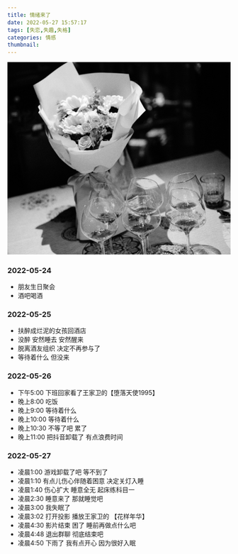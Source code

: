```yaml
---
title: 情绪来了
date: 2022-05-27 15:57:17
tags: [失恋,失趣,失格]
categories: 情感
thumbnail:
---
```

![](情绪来了/DSCF0417.jpg)
<!-- more -->
### 2022-05-24
* 朋友生日聚会
* 酒吧喝酒

### 2022-05-25
* 扶醉成烂泥的女孩回酒店
* 没醉 安然睡去 安然醒来
* 脱离酒友组织 决定不再参与了
* 等待着什么 但没来

### 2022-05-26
* 下午5:00 下班回家看了王家卫的【堕落天使1995】
* 晚上8:00 吃饭
* 晚上9:00 等待着什么
* 晚上10:00 等待着什么
* 晚上10:30 不等了吧 累了
* 晚上11:00 把抖音卸载了 有点浪费时间

### 2022-05-27
* 凌晨1:00 游戏卸载了吧 等不到了
* 凌晨1:10 有点儿伤心伴随着困意 决定关灯入睡
* 凌晨1:40 伤心扩大 睡意全无 起床练科目一
* 凌晨2:30 睡意来了 那就睡觉吧
* 凌晨3:00 我失眠了
* 凌晨3:02 打开投影 播放王家卫的 【花样年华】
* 凌晨4:30 影片结束 困了 睡前再做点什么吧
* 凌晨4:48 退出群聊 彻底结束吧
* 凌晨4:50 下雨了 我有点开心 因为很好入眠
